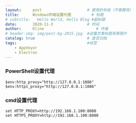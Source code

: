 ```yaml
---
layout:     post   				    # 使用的布局（不需要改）
title:      Windows终端设置代理		  # 标题 
# subtitle:   Hello World, Hello Blog #副标题
date:       2020-11-3 				# 时间
author:     Kline 						# 作者
# header-img: img/post-bg-2015.jpg 	#这篇文章标题背景图片
catalog: true 						# 是否归档
tags:								#标签
    - AppVeyor
    - Electron
---
```


### PowerShell设置代理
```shell
$env:http_proxy="http://127.0.0.1:1086"
$env:https_proxy="http://127.0.0.1:1086"
```

### cmd设置代理
```shell
set HTTP_PROXY=http://192.168.1.100:8080
set HTTPS_PROXY=http://192.168.1.100:8080
```